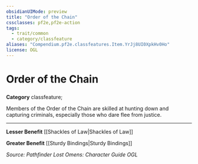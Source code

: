 ```yaml
---
obsidianUIMode: preview
title: "Order of the Chain"
cssclasses: pf2e,pf2e-action
tags:
  - trait/common
  - category/classfeature
aliases: "Compendium.pf2e.classfeatures.Item.YrJj8UI0XpkHv0Ho"
license: OGL
---
```

# Order of the Chain

### 

**Category** classfeature; 




Members of the Order of the Chain are skilled at hunting down and capturing criminals, especially those who dare flee from justice.

* * *

**Lesser Benefit** [[Shackles of Law|Shackles of Law]]

**Greater Benefit** [[Sturdy Bindings|Sturdy Bindings]]

*Source: Pathfinder Lost Omens: Character Guide*
*OGL*